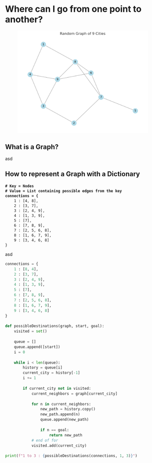 # Where can I go from one point to another?

<figure><img src="../../../.gitbook/assets/image (3) (1).png" alt=""><figcaption></figcaption></figure>

## What is a Graph?

asd

## How to represent a Graph with a Dictionary

<pre class="language-python"><code class="lang-python"><strong># Key = Nodes
</strong><strong># Value = List containing possible edges from the key
</strong><strong>connections = {
</strong>    1 : [4, 8],
    2 : [3, 7],
    3 : [2, 4, 9],
    4 : [1, 3, 9],
    5 : [7],
    6 : [7, 8, 9],
    7 : [2, 5, 6, 8],
    8 : [1, 6, 7, 9],
    9 : [3, 4, 6, 8]
}
</code></pre>

asd

```python
connections = {
    1 : [8, 4],
    2 : [3, 7],
    3 : [2, 4, 9],
    4 : [1, 3, 9],
    5 : [7],
    6 : [7, 8, 9],
    7 : [2, 5, 6, 8],
    8 : [1, 6, 7, 9],
    9 : [3, 4, 6, 8]
}

def possibleDestinations(graph, start, goal):
    visited = set()

    queue = []
    queue.append([start])
    i = 0

    while i < len(queue):
        history = queue[i]
        current_city = history[-1]
        i += 1

        if current_city not in visited:
            current_neighbors = graph[current_city]

            for n in current_neighbors:
                new_path = history.copy()
                new_path.append(n)
                queue.append(new_path)

                if n == goal:
                    return new_path
            # end of for
            visited.add(current_city)

print(f"1 to 3 : {possibleDestinations(connections, 1, 3)}")
```
